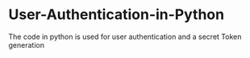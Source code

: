 # User-Authentication-in-Python
The code in python is used for user authentication and a secret Token generation
